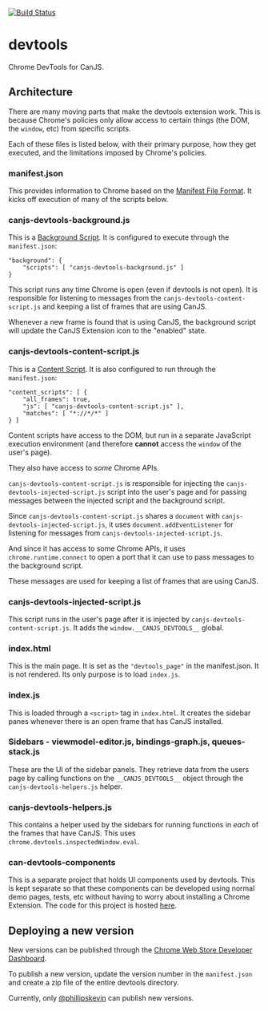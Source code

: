 [![Build Status](https://travis-ci.org/canjs/devtools.svg?branch=master)](https://travis-ci.org/canjs/devtools)

# devtools
Chrome DevTools for CanJS.

## Architecture

There are many moving parts that make the devtools extension work. This is because Chrome's policies only allow access to certain things (the DOM, the `window`, etc) from specific scripts.

Each of these files is listed below, with their primary purpose, how they get executed, and the limitations imposed by Chrome's policies.

### manifest.json

This provides information to Chrome based on the [Manifest File Format](https://developer.chrome.com/apps/manifest). It kicks off execution of many of the scripts below.

### canjs-devtools-background.js

This is a [Background Script](https://developer.chrome.com/extensions/background_pages). It is configured to execute through the `manifest.json`:

```
"background": {
    "scripts": [ "canjs-devtools-background.js" ]
}
```

This script runs any time Chrome is open (even if devtools is not open). It is responsible for listening to messages from the `canjs-devtools-content-script.js` and keeping a list of frames that are using CanJS.

Whenever a new frame is found that is using CanJS, the background script will update the CanJS Extension icon to the "enabled" state.

### canjs-devtools-content-script.js

This is a [Content Script](https://developer.chrome.com/extensions/content_scripts). It is also configured to run through the `manifest.json`:

```
"content_scripts": [ {
    "all_frames": true,
    "js": [ "canjs-devtools-content-script.js" ],
    "matches": [ "*://*/*" ]
} ]
```

Content scripts have access to the DOM, but run in a separate JavaScript execution environment (and therefore **cannot** access the `window` of the user's page).

They also have access to _some_ Chrome APIs.

`canjs-devtools-content-script.js` is responsible for injecting the `canjs-devtools-injected-script.js` script into the user's page and for passing messages between the injected script and the background script.

Since `canjs-devtools-content-script.js` shares a `document` with `canjs-devtools-injected-script.js`, it uses `document.addEventListener` for listening for messages from `canjs-devtools-injected-script.js`.

And since it has access to some Chrome APIs, it uses `chrome.runtime.connect` to open a port that it can use to pass messages to the background script.

These messages are used for keeping a list of frames that are using CanJS.

### canjs-devtools-injected-script.js

This script runs in the user's page after it is injected by `canjs-devtools-content-script.js`. It adds the `window.__CANJS_DEVTOOLS__` global.

### index.html

This is the main page. It is set as the `"devtools_page"` in the manifest.json. It is not rendered. Its only purpose is to load `index.js`.

### index.js

This is loaded through a `<script>` tag in `index.html`. It creates the sidebar panes whenever there is an open frame that has CanJS installed.

### Sidebars - viewmodel-editor.js, bindings-graph.js, queues-stack.js

These are the UI of the sidebar panels. They retrieve data from the users page by calling functions on the `__CANJS_DEVTOOLS__` object through the `canjs-devtools-helpers.js` helper.

### canjs-devtools-helpers.js

This contains a helper used by the sidebars for running functions in _each_ of the frames that have CanJS. This uses ` chrome.devtools.inspectedWindow.eval`.

### can-devtools-components

This is a separate project that holds UI components used by devtools. This is kept separate so that these components can be developed using normal demo pages, tests, etc without having to worry about installing a Chrome Extension. The code for this project is hosted [here](https://github.com/canjs/can-devtools-components).

## Deploying a new version

New versions can be published through the [Chrome Web Store Developer Dashboard](https://chrome.google.com/webstore/developer/dashboard).

To publish a new version, update the version number in the `manifest.json` and create a zip file of the entire devtools directory.

Currently, only [@phillipskevin](https://github.com/phillipskevin/) can publish new versions.
